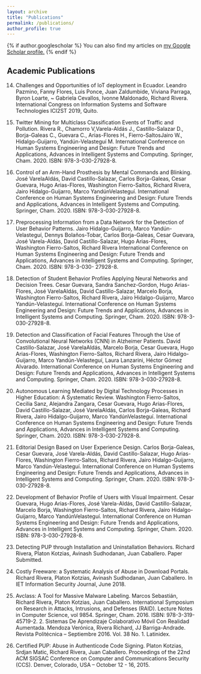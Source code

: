 ```yaml
---
layout: archive
title: "Publications"
permalink: /publications/
author_profile: true
---
```


{% if author.googlescholar %}
  You can also find my articles on <u><a href="{{author.googlescholar}}">my Google Scholar profile</a>.</u>
{% endif %}

<!-- {% include base_path %}

{% for post in site.publications reversed %}
  {% include archive-single.html %}
{% endfor %} -->

## Academic Publications


14. Challenges and Opportunities of IoT deployment in Ecuador. Leandro Pazmino, Fanny Flores, Luis Ponce, Juan Zaldumbide, Viviana Parraga, Byron Loarte, ~ Gabriela Cevallos, Ivonne Maldonado, Richard Rivera. International Congress on Information Systems and Software Technologies ICI2ST 2019, Quito.  


13. Twitter Mining for Multiclass Classification Events of Traffic and Pollution. Rivera R., Chamorro V,Varela-Aldás J., Castillo-Salazar D., Borja-Galeas C., Guevara C., Arias-Flores H., Fierro-SaltosJairo W., Hidalgo-Guijarro, Yandún-Velasteguí M. International Conference on Human Systems Engineering and Design: Future Trends and Applications, Advances in Intelligent Systems and Computing. Springer, Cham. 2020. ISBN: 978-3-030-27928-8.  


12. Control of an Arm-Hand Prosthesis by Mental Commands and Blinking. José VarelaAldás, David Castillo-Salazar, Carlos Borja-Galeas, Cesar Guevara, Hugo Arias-Flores, Washington Fierro-Saltos, Richard Rivera, Jairo Hidalgo-Guijarro, Marco YandúnVelasteguí. International Conference on Human Systems Engineering and Design: Future Trends and Applications, Advances in Intelligent Systems and Computing. Springer, Cham. 2020. ISBN: 978-3-030-27928-8.  
11. Preprocessing Information from a Data Network for the Detection of User Behavior Patterns. Jairo Hidalgo-Guijarro, Marco Yandún-Velasteguí, Dennys Bolaños-Tobar, Carlos Borja-Galeas, Cesar Guevara, José Varela-Aldás, David Castillo-Salazar, Hugo Arias-Flores, Washington Fierro-Saltos, Richard Rivera International Conference on Human Systems Engineering and Design: Future Trends and Applications, Advances in Intelligent Systems and Computing. Springer, Cham. 2020. ISBN: 978-3-030- 27928-8. 


10. Detection of Student Behavior Profiles Applying Neural Networks and Decision Trees. Cesar Guevara, Sandra Sanchez-Gordon, Hugo Arias-Flores, José VarelaAldás, David Castillo-Salazar, Marcelo Borja, Washington Fierro-Saltos, Richard Rivera, Jairo Hidalgo-Guijarro, Marco Yandún-Velasteguí. International Conference on Human Systems Engineering and Design: Future Trends and Applications, Advances in Intelligent Systems and Computing. Springer, Cham. 2020. ISBN: 978-3-030-27928-8.  
9. Detection and Classification of Facial Features Through the Use of Convolutional Neural Networks (CNN) in Alzheimer Patients. David Castillo-Salazar, José VarelaAldás, Marcelo Borja, Cesar Guevara, Hugo Arias-Flores, Washington Fierro-Saltos, Richard Rivera, Jairo Hidalgo-Guijarro, Marco Yandún-Velasteguí, Laura Lanzarini, Héctor Gómez Alvarado. International Conference on Human Systems Engineering and Design: Future Trends and Applications, Advances in Intelligent Systems and Computing. Springer, Cham. 2020. ISBN: 978-3-030-27928-8.  
8. Autonomous Learning Mediated by Digital Technology Processes in Higher Education: A Systematic Review. Washington Fierro-Saltos, Cecilia Sanz, Alejandra Zangara, Cesar Guevara, Hugo Arias-Flores, David Castillo-Salazar, José VarelaAldás, Carlos Borja-Galeas, Richard Rivera, Jairo Hidalgo-Guijarro, Marco YandúnVelasteguí. International Conference on Human Systems Engineering and Design: Future Trends and Applications, Advances in Intelligent Systems and Computing. Springer, Cham. 2020. ISBN: 978-3-030-27928-8.  
7. Editorial Design Based on User Experience Design. Carlos Borja-Galeas, Cesar Guevara, José Varela-Aldás, David Castillo-Salazar, Hugo Arias-Flores, Washington Fierro-Saltos, Richard Rivera, Jairo Hidalgo-Guijarro, Marco Yandún-Velasteguí. International Conference on Human Systems Engineering and Design: Future Trends and Applications, Advances in Intelligent Systems and Computing. Springer, Cham. 2020. ISBN: 978-3-030-27928-8.  
6. Development of Behavior Profile of Users with Visual Impairment. Cesar Guevara, Hugo Arias-Flores, José Varela-Aldás, David Castillo-Salazar, Marcelo Borja, Washington Fierro-Saltos, Richard Rivera, Jairo Hidalgo-Guijarro, Marco YandúnVelasteguí. International Conference on Human Systems Engineering and Design: Future Trends and Applications, Advances in Intelligent Systems and Computing. Springer, Cham. 2020. ISBN: 978-3-030-27928-8.  
5. Detecting PUP through Installation and Uninstallation Behaviors. Richard Rivera, Platon Kotzias, Avinash Sudhodanan, Juan Caballero. Paper Submitted. 
4. Costly Freeware: a Systematic Analysis of Abuse in Download Portals. Richard Rivera, Platon Kotzias, Avinash Sudhodanan, Juan Caballero. In IET Information Security Journal, June 2018. 
3. Avclass: A Tool for Massive Malware Labeling. Marcos Sebastián, Richard Rivera, Platon Kotzias, Juan Caballero. International Symposium on Research in Attacks, Intrusions, and Defenses (RAID). Lecture Notes in Computer Science, vol 9854. Springer, Cham. 2016. ISBN: 978-3-319-45719-2. 2. Sistemas De Aprendizaje Colaborativo Móvil Con Realidad Aumentada. Mendoza Verónica, Rivera Richard, JJ Barriga-Andrade. Revista Politécnica – Septiembre 2016. Vol. 38 No. 1. Latinidex. 
1. Certified PUP: Abuse in Authenticode Code Signing. Platon Kotzias, Srdjan Matic, Richard Rivera, Juan Caballero. Proceedings of the 22nd ACM SIGSAC Conference on Computer and Communications Security (CCS). Denver, Colorado, USA – October 12 - 16, 2015. 